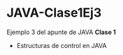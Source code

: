 # JAVA-Clase1Ej3

<p>Ejemplo 3 del apunte de JAVA <b>Clase 1</b> </p>
<ul>
  <li> Estructuras de control en JAVA</li>
</ul>
